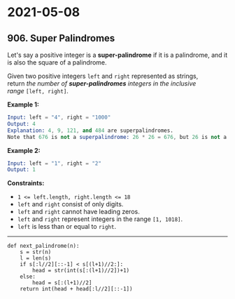 # 2021-05-08

## 906. Super Palindromes

Let's say a positive integer is a **super-palindrome** if it is a palindrome, and it is also the square of a palindrome.

Given two positive integers `left` and `right` represented as strings, return *the number of **super-palindromes** integers in the inclusive range* `[left, right]`.

**Example 1:**

```s
Input: left = "4", right = "1000"
Output: 4
Explanation: 4, 9, 121, and 484 are superpalindromes.
Note that 676 is not a superpalindrome: 26 * 26 = 676, but 26 is not a palindrome.
```

**Example 2:**

```s
Input: left = "1", right = "2"
Output: 1
```

**Constraints:**

- `1 <= left.length, right.length <= 18`
- `left` and `right` consist of only digits.
- `left` and `right` cannot have leading zeros.
- `left` and `right` represent integers in the range `[1, 1018]`.
- `left` is less than or equal to `right`.

---

```py3
def next_palindrome(n):
    s = str(n)
    l = len(s)
    if s[:l//2][::-1] < s[(l+1)//2:]:
        head = str(int(s[:(l+1)//2])+1)
    else:
        head = s[:(l+1)//2]
    return int(head + head[:l//2][::-1])
```

